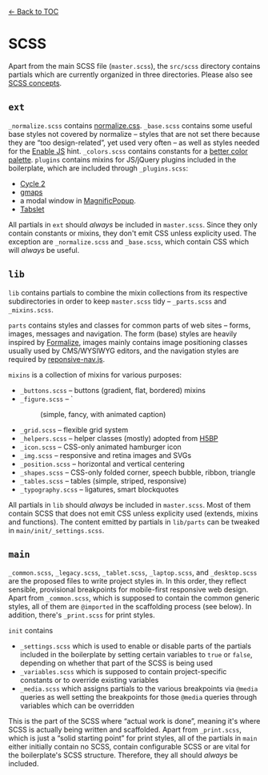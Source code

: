 [← Back to TOC](TOC.md)

# SCSS

Apart from the main SCSS file (`master.scss`), the `src/scss` directory contains partials which are currently organized in three directories. Please also see [SCSS concepts](scss-concepts.md).

## `ext`

`_normalize.scss` contains [normalize.css](github.com/necolas/normalize.css). `_base.scss` contains some useful base styles not covered by normalize – styles that are not set there because they are “too design-related”, yet used very often – as well as styles needed for the [Enable JS](http://www.enable-javascript.com) hint. `_colors.scss` contains constants for a [better color palette](http://clrs.cc/). `plugins` contains mixins for JS/jQuery plugins included in the boilerplate, which are included through `_plugins.scss`:

* [Cycle 2](https://github.com/malsup/cycle2)
* [gmaps](https://github.com/hpneo/gmaps)
* a modal window in [MagnificPopup](https://github.com/dimsemenov/Magnific-Popup).
* [Tabslet](https://github.com/vdw/Tabslet)

All partials in `ext` should *always* be included in `master.scss`. Since they only contain constants or mixins, they don't emit CSS unless explicity used. The exception are `_normalize.scss` and `_base.scss`, which contain  CSS which will *always* be useful.

## `lib`

`lib` contains partials to combine the mixin collections from its respective subdirectories in order to keep `master.scss` tidy – `_parts.scss` and `_mixins.scss`.

`parts` contains styles and classes for common parts of web sites – forms, images, messages and navigation. The form (base) styles are heavily inspired by [Formalize](http://formalize.me/), images mainly contains image positioning classes usually used by CMS/WYSIWYG editors, and the navigation styles are required by [reponsive-nav.js](http://responsive-nav.com/).

`mixins` is a collection of mixins for various purposes:

* `_buttons.scss` – buttons (gradient, flat, bordered) mixins
* `_figure.scss` – `<figure> (simple, fancy, with animated caption)
* `_grid.scss` – flexible grid system
* `_helpers.scss` – helper classes (mostly) adopted from [H5BP](https://html5boilerplate.com)
* `_icon.scss` – CSS-only animated hamburger icon
* `_img.scss` – responsive and retina images and SVGs
* `_position.scss` – horizontal and vertical centering
* `_shapes.scss` – CSS-only folded corner, speech bubble, ribbon, triangle
* `_tables.scss` – tables (simple, striped, responsive)
* `_typography.scss` – ligatures, smart blockquotes

All partials in `lib` should *always* be included in `master.scss`. Most of them contain SCSS that does not emit CSS unless explicity used (extends, mixins and functions). The content emitted by partials in `lib/parts` can be tweaked in `main/init/_settings.scss`.

## `main`

`_common.scss`, `_legacy.scss`, `_tablet.scss`, `_laptop.scss`, and `_desktop.scss` are the proposed files to write project styles in. In this order, they reflect sensible, provisional breakpoints for mobile-first responsive web design. Apart from `_common.scss`, which is supposed to contain the common generic styles, all of them are `@imported` in the scaffolding process (see below). In addition, there's `_print.scss` for print styles.

`init` contains

* `_settings.scss` which is used to enable or disable parts of the partials included in the boilerplate by setting certain variables to `true` or `false`, depending on whether that part of the SCSS is being used
* `_variables.scss` which is supposed to contain project-specific constants or to override existing variables
* `_media.scss` which assigns partials to the various breakpoints via `@media` queries as well setting the breakpoints for those `@media` queries through variables which can be overridden

This is the part of the SCSS where “actual work is done”, meaning it's where SCSS is actually being written and scaffolded. Apart from `_print.scss`, which is just a “solid starting point” for print styles, all of the partials in `main` either initially contain no SCSS, contain configurable SCSS or are vital for the boilerplate's SCSS structure. Therefore, they all should *always* be included.
